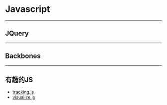 # Javascript #

--------------------------------------------------------------------------------

## JQuery ##

--------------------------------------------------------------------------------

## Backbones ##

--------------------------------------------------------------------------------

## 有趣的JS ##
+ [tracking.js](http://trackingjs.com)
+ [visualize.js](http://community.jaspersoft.com/project/visualizejs)
